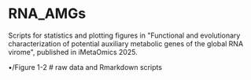 # RNA_AMGs
Scripts for statistics and plotting figures in "Functional and evolutionary characterization of potential auxiliary metabolic genes of the global RNA virome", published in iMetaOmics 2025.
 
  •/Figure 1-2 # raw data and Rmarkdown scripts
